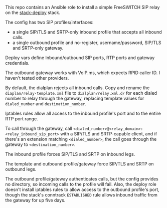 This repo contains an Ansible role
to install a simple FreeSWITCH SIP relay
on the
[stack-deploy](https://github.com/tessercat/stack-deploy)
stack.

The config has two SIP profiles/interfaces:

- a single SIP/TLS and SRTP-only inbound profile
  that accepts all inbound calls.
- a single outbound profile
  and no-register,
  username/password,
  SIP/TLS and SRTP-only gateway.

Deploy vars define
Inbound/outbound SIP ports,
RTP ports
and gateway credentials.

The outbound gateway
works with VoIP.ms,
which expects RPID caller ID.
I haven't tested other providers.

By default,
the dialplan rejects all inbound calls.
Copy and rename the `diaplan/relay-template.xml` file
to `dialplan/relay.xml.d/`
for each dialed number
to relay through the gateway,
replacing template values for
`dialed_number` and `destination_number`.

Iptables rules
allow all access
to the inbound profile's port
and to the entire RTP port range.

To call through the gateway,
call `<dialed_number>@<relay_domain>:<relay_inbound_sip_port>`
with a SIP/TLS and SRTP-capable client,
and if there's an extension matching `<dialed_number>`,
the call goes through the gateway
to `<destination_number>`.

The inbound profile
forces SIP/TLS and SRTP on inbound legs.

The template and outbound profile/gateway
force SIP/TLS and SRTP on outbound legs.

The outbound profile/gateway
authenticates calls,
but the config provides no directory,
so incoming calls to the profile will fail.
Also, the deploy role
doesn't install iptables rules
to allow access to the outbound profile's port,
though the stack's conntrack `ESTABLISHED` rule
allows inbound traffic from the gateway
for up five days.
